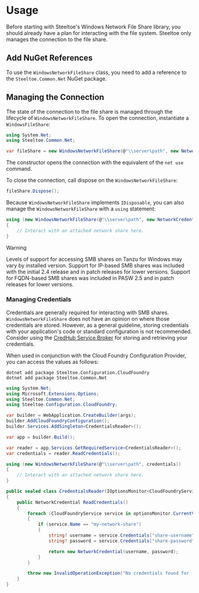 # Usage

Before starting with Steeltoe's Windows Network File Share library, you should already have a plan for interacting with the file system. Steeltoe only manages the connection to the file share.

## Add NuGet References

To use the `WindowsNetworkFileShare` class, you need to add a reference to the `Steeltoe.Common.Net` NuGet package.

## Managing the Connection

The state of the connection to the file share is managed through the lifecycle of `WindowsNetworkFileShare`. To open the connection, instantiate a `WindowsFileShare`:

```csharp
using System.Net;
using Steeltoe.Common.Net;

var fileShare = new WindowsNetworkFileShare(@"\\server\path", new NetworkCredential("username", "password"));
```

The constructor opens the connection with the equivalent of the `net use` command.

To close the connection, call dispose on the `WindowsNetworkFileShare`:

```csharp
fileShare.Dispose();
```

Because `WindowsNetworkFileShare` implements `IDisposable`, you can also manage the `WindowsNetworkFileShare` with a `using` statement:

```csharp
using (new WindowsNetworkFileShare(@"\\server\path", new NetworkCredential("username", "password")))
{
    // Interact with an attached network share here.
}
```

> [!WARNING]
> Levels of support for accessing SMB shares on Tanzu for Windows may vary by installed version. Support for IP-based SMB shares was included with the initial 2.4 release and in patch releases for lower versions. Support for FQDN-based SMB shares was included in PASW 2.5 and in patch releases for lower versions.

### Managing Credentials

Credentials are generally required for interacting with SMB shares. `WindowsNetworkFileShare` does not have an opinion on where those credentials are stored. However, as a general guideline, storing credentials with your application's code or standard configuration is not recommended. Consider using the [CredHub Service Broker](https://docs.vmware.com/en/VMware-Tanzu-Application-Service/6.0/tas-for-vms/credhub-index.html) for storing and retrieving your credentials.

When used in conjunction with the Cloud Foundry Configuration Provider, you can access the values as follows:

```
dotnet add package Steeltoe.Configuration.CloudFoundry
dotnet add package Steeltoe.Common.Net
```

```csharp
using System.Net;
using Microsoft.Extensions.Options;
using Steeltoe.Common.Net;
using Steeltoe.Configuration.CloudFoundry;

var builder = WebApplication.CreateBuilder(args);
builder.AddCloudFoundryConfiguration();
builder.Services.AddSingleton<CredentialsReader>();

var app = builder.Build();

var reader = app.Services.GetRequiredService<CredentialsReader>();
var credentials = reader.ReadCredentials();

using (new WindowsNetworkFileShare(@"\\server\path", credentials))
{
    // Interact with an attached network share here.
}

public sealed class CredentialsReader(IOptionsMonitor<CloudFoundryServicesOptions> optionsMonitor)
{
    public NetworkCredential ReadCredentials()
    {
        foreach (CloudFoundryService service in optionsMonitor.CurrentValue.GetServicesOfType("credhub"))
        {
            if (service.Name == "my-network-share")
            {
                string? username = service.Credentials["share-username"].Value;
                string? password = service.Credentials["share-password"].Value;

                return new NetworkCredential(username, password);
            }
        }

        throw new InvalidOperationException("No credentials found for 'my-network-share'");
    }
}
```
